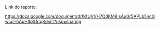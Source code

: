 Link do raportu:

https://docs.google.com/document/d/1KtUVVH7QdKMBIsAuGr5APLb5ncGwccI-hAuHtk8Gdq8/edit?usp=sharing
